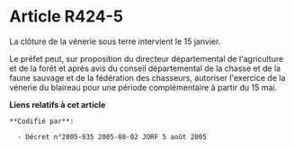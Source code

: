 # Article R424-5

La clôture de la vénerie sous terre intervient le 15 janvier.

Le préfet peut, sur proposition du directeur départemental de l'agriculture et de la forêt et après avis du conseil
départemental de la chasse et de la faune sauvage et de la fédération des chasseurs, autoriser l'exercice de la vénerie du
blaireau pour une période complémentaire à partir du 15 mai.

**Liens relatifs à cet article**

	**Codifié par**:

	  - Décret n°2005-935 2005-08-02 JORF 5 août 2005
